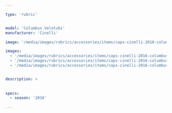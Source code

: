 ```yaml
---

type: 'rubric'


model: 'Columbus Velotubi'
manufacturer: 'Cinelli'

image: '/media/images/rubrics/accessories/items/caps-cinelli-2016-columbus-velotubi_1.jpg'

images: 
  - '/media/images/rubrics/accessories/items/caps-cinelli-2016-columbus-velotubi_2.jpg'
  - '/media/images/rubrics/accessories/items/caps-cinelli-2016-columbus-velotubi_3.jpg'
  - '/media/images/rubrics/accessories/items/caps-cinelli-2016-columbus-velotubi_4.jpg'


description: >
    
    
specs:
  - season: '2016'
    
---
```

